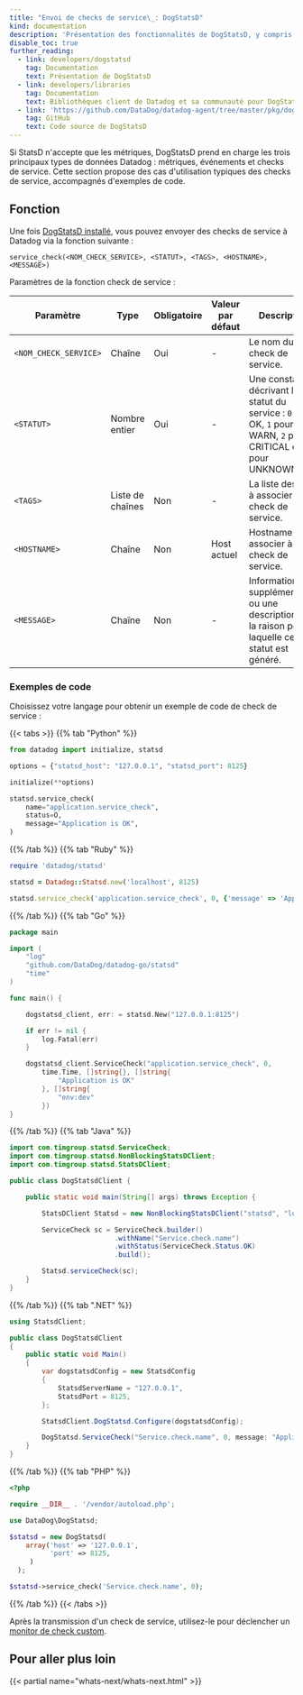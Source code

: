 ```yaml
---
title: "Envoi de checks de service\_: DogStatsD"
kind: documentation
description: 'Présentation des fonctionnalités de DogStatsD, y compris des types de données et du tagging.'
disable_toc: true
further_reading:
  - link: developers/dogstatsd
    tag: Documentation
    text: Présentation de DogStatsD
  - link: developers/libraries
    tag: Documentation
    text: Bibliothèques client de Datadog et sa communauté pour DogStatsD et les API
  - link: 'https://github.com/DataDog/datadog-agent/tree/master/pkg/dogstatsd'
    tag: GitHub
    text: Code source de DogStatsD
---
```

Si StatsD n'accepte que les métriques, DogStatsD prend en charge les trois principaux types de données Datadog : métriques, événements et checks de service. Cette section propose des cas d'utilisation typiques des checks de service, accompagnés d'exemples de code.

## Fonction

Une fois [DogStatsD installé][1], vous pouvez envoyer des checks de service à Datadog via la fonction suivante :

```
service_check(<NOM_CHECK_SERVICE>, <STATUT>, <TAGS>, <HOSTNAME>, <MESSAGE>)
```

Paramètres de la fonction check de service :

| Paramètre              | Type            | Obligatoire | Valeur par défaut | Description                                                                                                |
|------------------------|-----------------|----------|---------------|------------------------------------------------------------------------------------------------------------|
| `<NOM_CHECK_SERVICE>` | Chaîne          | Oui      | -             | Le nom du check de service.                                                                             |
| `<STATUT>`             | Nombre entier             | Oui      | -             | Une constante décrivant le statut du service : `0` pour OK, `1` pour WARN, `2` pour CRITICAL et `3` pour UNKNOWN. |
| `<TAGS>`               | Liste de chaînes | Non       | -             | La liste des tags à associer au check de service.                                                        |
| `<HOSTNAME>`           | Chaîne          | Non       | Host actuel  | Hostname à associer à ce check de service.                                                          |
| `<MESSAGE>`            | Chaîne          | Non       | -             | Informations supplémentaires ou une description de la raison pour laquelle ce statut est généré.                                        |

### Exemples de code

Choisissez votre langage pour obtenir un exemple de code de check de service :

{{< tabs >}}
{{% tab "Python" %}}

```python
from datadog import initialize, statsd

options = {"statsd_host": "127.0.0.1", "statsd_port": 8125}

initialize(**options)

statsd.service_check(
    name="application.service_check",
    status=O,
    message="Application is OK",
)
```

{{% /tab %}}
{{% tab "Ruby" %}}

```ruby
require 'datadog/statsd'

statsd = Datadog::Statsd.new('localhost', 8125)

statsd.service_check('application.service_check', 0, {'message' => 'Application is OK'})
```

{{% /tab %}}
{{% tab "Go" %}}

```go
package main

import (
    "log"
    "github.com/DataDog/datadog-go/statsd"
    "time"
)

func main() {

    dogstatsd_client, err: = statsd.New("127.0.0.1:8125")

    if err != nil {
        log.Fatal(err)
    }

    dogstatsd_client.ServiceCheck("application.service_check", 0,
        time.Time, []string{}, []string{
            "Application is OK"
        }, []string{
            "env:dev"
        })
}
```

{{% /tab %}}
{{% tab "Java" %}}

```java
import com.timgroup.statsd.ServiceCheck;
import com.timgroup.statsd.NonBlockingStatsDClient;
import com.timgroup.statsd.StatsDClient;

public class DogStatsdClient {

    public static void main(String[] args) throws Exception {

        StatsDClient Statsd = new NonBlockingStatsDClient("statsd", "localhost", 8125);

        ServiceCheck sc = ServiceCheck.builder()
                          .withName("Service.check.name")
                          .withStatus(ServiceCheck.Status.OK)
                          .build();

        Statsd.serviceCheck(sc);
    }
}
```

{{% /tab %}}
{{% tab ".NET" %}}

```csharp
using StatsdClient;

public class DogStatsdClient
{
    public static void Main()
    {
        var dogstatsdConfig = new StatsdConfig
        {
            StatsdServerName = "127.0.0.1",
            StatsdPort = 8125,
        };

        StatsdClient.DogStatsd.Configure(dogstatsdConfig);

        DogStatsd.ServiceCheck("Service.check.name", 0, message: "Application is OK." , tags: new[] { "env:dev" });
    }
}
```

{{% /tab %}}
{{% tab "PHP" %}}

```php
<?php

require __DIR__ . '/vendor/autoload.php';

use DataDog\DogStatsd;

$statsd = new DogStatsd(
    array('host' => '127.0.0.1',
          'port' => 8125,
     )
  );

$statsd->service_check('Service.check.name', 0);
```

{{% /tab %}}
{{< /tabs >}}

Après la transmission d'un check de service, utilisez-le pour déclencher un [monitor de check custom][2].

## Pour aller plus loin

{{< partial name="whats-next/whats-next.html" >}}

[1]: /fr/developers/dogstatsd
[2]: /fr/monitors/monitor_types/custom_check
